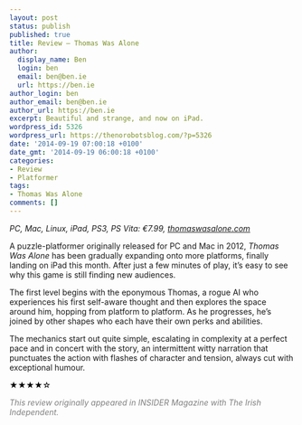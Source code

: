 ```yaml
---
layout: post
status: publish
published: true
title: Review – Thomas Was Alone
author:
  display_name: Ben
  login: ben
  email: ben@ben.ie
  url: https://ben.ie
author_login: ben
author_email: ben@ben.ie
author_url: https://ben.ie
excerpt: Beautiful and strange, and now on iPad.
wordpress_id: 5326
wordpress_url: https://thenorobotsblog.com/?p=5326
date: '2014-09-19 07:00:18 +0100'
date_gmt: '2014-09-19 06:00:18 +0100'
categories:
- Review
- Platformer
tags:
- Thomas Was Alone
comments: []
---
```

<address>PC, Mac, Linux, iPad, PS3, PS Vita: €7.99, <a href="https://thomaswasalone.com" target="_blank">thomaswasalone.com</a></address>
<p>A puzzle-platformer originally released for PC and Mac in 2012, <i>Thomas Was Alone</i> has been gradually expanding onto more platforms, finally landing on iPad this month. After just a few minutes of play, it’s easy to see why this game is still finding new audiences.</p>
<p>The first level begins with the eponymous Thomas, a rogue AI who experiences his first self-aware thought and then explores the space around him, hopping from platform to platform. As he progresses, he’s joined by other shapes who each have their own perks and abilities.</p>
<p>The mechanics start out quite simple, escalating in complexity at a perfect pace and in concert with the story, an intermittent witty narration that punctuates the action with flashes of character and tension, always cut with exceptional humour.</p>
<p style="color: #414244;"><span style="color: #000000;">★★★★</span><span style="color: #000000;">☆</span></p>
<p style="color: #414244;"><span style="color: #808080;"><em>This review originally appeared in INSIDER Magazine with The Irish Independent.</em></span></p>
